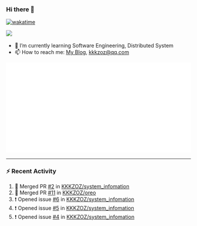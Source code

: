 ### Hi there 👋

[![wakatime](https://wakatime.com/badge/user/3d3cd454-4851-419e-ab98-0f85a4d69dbf.svg)](https://wakatime.com/@3d3cd454-4851-419e-ab98-0f85a4d69dbf)

![](https://komarev.com/ghpvc/?username=kkkzoz&color=green)

- 🌱 I’m currently learning Software Engineering, Distributed System
- 📫 How to reach me: [My Blog](https://blog.kkkzoz.top/), <kkkzoz@qq.com>

![](https://raw.githubusercontent.com/kkkzoz/github-stats/actions_branch/generated_images/languages.svg)

---

### :zap: Recent Activity

<!--START_SECTION:activity-->
1. 🎉 Merged PR [#2](https://github.com/KKKZOZ/system_infomation/pull/2) in [KKKZOZ/system_infomation](https://github.com/KKKZOZ/system_infomation)
2. 🎉 Merged PR [#11](https://github.com/KKKZOZ/oreo/pull/11) in [KKKZOZ/oreo](https://github.com/KKKZOZ/oreo)
3. ❗ Opened issue [#6](https://github.com/KKKZOZ/system_infomation/issues/6) in [KKKZOZ/system_infomation](https://github.com/KKKZOZ/system_infomation)
4. ❗ Opened issue [#5](https://github.com/KKKZOZ/system_infomation/issues/5) in [KKKZOZ/system_infomation](https://github.com/KKKZOZ/system_infomation)
5. ❗ Opened issue [#4](https://github.com/KKKZOZ/system_infomation/issues/4) in [KKKZOZ/system_infomation](https://github.com/KKKZOZ/system_infomation)
<!--END_SECTION:activity-->

<!--
**KKKZOZ/KKKZOZ** is a ✨ _special_ ✨ repository because its `README.md` (this file) appears on your GitHub profile.

Here are some ideas to get you started:

- 🔭 I’m currently working on ...
- 🌱 I’m currently learning ...
- 👯 I’m looking to collaborate on ...
- 🤔 I’m looking for help with ...
- 💬 Ask me about ...
- 📫 How to reach me: ...
- 😄 Pronouns: ...
- ⚡ Fun fact: ...
-->

